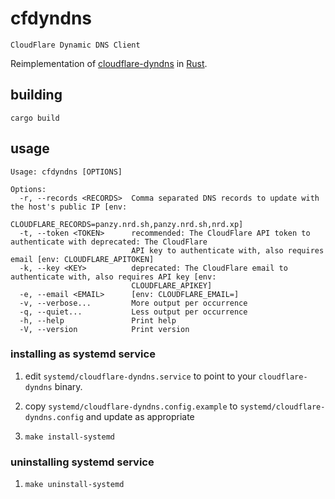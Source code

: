 # cfdyndns

`CloudFlare Dynamic DNS Client`

Reimplementation of [cloudflare-dyndns](https://github.com/colemickens/cloudflare-dyndns) in [Rust](https://www.rust-lang.org).

## building

`cargo build`

## usage

```shell
Usage: cfdyndns [OPTIONS]

Options:
  -r, --records <RECORDS>  Comma separated DNS records to update with the host's public IP [env:
                           CLOUDFLARE_RECORDS=panzy.nrd.sh,panzy.nrd.sh,nrd.xp]
  -t, --token <TOKEN>      recommended: The CloudFlare API token to authenticate with deprecated: The CloudFlare
                           API key to authenticate with, also requires email [env: CLOUDFLARE_APITOKEN]
  -k, --key <KEY>          deprecated: The CloudFlare email to authenticate with, also requires API key [env:
                           CLOUDFLARE_APIKEY]
  -e, --email <EMAIL>      [env: CLOUDFLARE_EMAIL=]
  -v, --verbose...         More output per occurrence
  -q, --quiet...           Less output per occurrence
  -h, --help               Print help
  -V, --version            Print version
```

### installing as systemd service

1. edit `systemd/cloudflare-dyndns.service` to point to your `cloudflare-dyndns` binary.

2. copy `systemd/cloudflare-dyndns.config.example` to `systemd/cloudflare-dyndns.config` and update as appropriate

2. `make install-systemd`

### uninstalling systemd service

1. `make uninstall-systemd`
